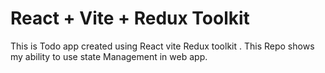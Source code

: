 # React + Vite + Redux Toolkit

This is Todo app created using React vite Redux toolkit . This Repo shows my ability to use state Management in web app.
